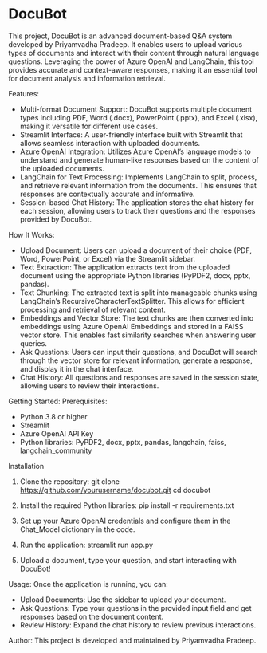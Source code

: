 # DocuBot
This project, DocuBot is an advanced document-based Q&A system developed by Priyamvadha Pradeep. It enables users to upload various types of documents and interact with their content through natural language questions. Leveraging the power of Azure OpenAI and LangChain, this tool provides accurate and context-aware responses, making it an essential tool for document analysis and information retrieval.

Features:
- Multi-format Document Support: DocuBot supports multiple document types including PDF, Word (.docx), PowerPoint (.pptx), and Excel (.xlsx), making it versatile for different use cases.
- Streamlit Interface: A user-friendly interface built with Streamlit that allows seamless interaction with uploaded documents.
- Azure OpenAI Integration: Utilizes Azure OpenAI’s language models to understand and generate human-like responses based on the content of the uploaded documents.
- LangChain for Text Processing: Implements LangChain to split, process, and retrieve relevant information from the documents. This ensures that responses are contextually accurate and informative.
- Session-based Chat History: The application stores the chat history for each session, allowing users to track their questions and the responses provided by DocuBot.

How It Works: 
- Upload Document: Users can upload a document of their choice (PDF, Word, PowerPoint, or Excel) via the Streamlit sidebar.
- Text Extraction: The application extracts text from the uploaded document using the appropriate Python libraries (PyPDF2, docx, pptx, pandas).
- Text Chunking: The extracted text is split into manageable chunks using LangChain’s RecursiveCharacterTextSplitter. This allows for efficient processing and retrieval of relevant content.
- Embeddings and Vector Store: The text chunks are then converted into embeddings using Azure OpenAI Embeddings and stored in a FAISS vector store. This enables fast similarity searches when answering user queries.
- Ask Questions: Users can input their questions, and DocuBot will search through the vector store for relevant information, generate a response, and display it in the chat interface.
- Chat History: All questions and responses are saved in the session state, allowing users to review their interactions.

Getting Started: 
Prerequisites:
- Python 3.8 or higher
- Streamlit
- Azure OpenAI API Key
- Python libraries: PyPDF2, docx, pptx, pandas, langchain, faiss, langchain_community

Installation
1. Clone the repository:
git clone https://github.com/yourusername/docubot.git
cd docubot

2. Install the required Python libraries:
pip install -r requirements.txt

3. Set up your Azure OpenAI credentials and configure them in the Chat_Model dictionary in the code.

4. Run the application:
streamlit run app.py

5. Upload a document, type your question, and start interacting with DocuBot!

Usage:
Once the application is running, you can:

- Upload Documents: Use the sidebar to upload your document.
- Ask Questions: Type your questions in the provided input field and get responses based on the document content.
- Review History: Expand the chat history to review previous interactions.

Author:
This project is developed and maintained by Priyamvadha Pradeep.
